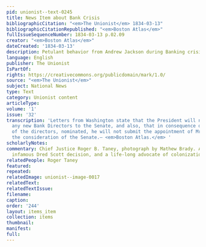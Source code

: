 ```yaml
---
pid: unionist--text-0245
title: News Item about Bank Crisis
bibliographicCitation: "<em>The Unionist</em> 1834-03-13"
bibliographicCitationRepublished: "<em>Boston Atlas</em>"
fullIssueSequenceNumber: 1834-03-13 p.02.09
creator: "<em>Boston Atlas</em>"
dateCreated: '1834-03-13'
description: Petulant behavior from Andrew Jackson during Banking crisis
language: English
publisher: The Unionist
IsPartOf: 
rights: https://creativecommons.org/publicdomain/mark/1.0/
source: "<em>The Unionist</em>"
subject: National News
type: Text
category: Unionist content
articleType: 
volume: '1'
issue: '32'
transcription: 'Letters from Washington state that the President will not nominate
  any new Bank Directors to the Senate, and also, that in consequence of the rejection
  of the directors, nominated, he will not submit the appointment of Mr. Taney to
  the consideration of the Senate.— <em>Boston Atlas.</em> '
scholarlyNotes: 
commentary: Chief Justice Roger B. Taney, photograph by Mathew Brady. Author of the
  infamous Dred Scott decision, and a life-long advocate of colonizationism.
relatedPeople: Roger Taney
featured: 
repeated: 
relatedImage: unionist--image-0017
relatedText: 
relatedTextIssue: 
filename: 
caption: 
order: '244'
layout: items_item
collection: items
thumbnail: 
manifest: 
full: 
---
```

